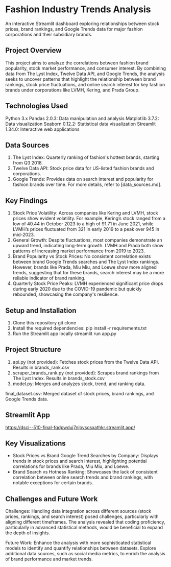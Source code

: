 # Fashion Industry Trends Analysis

An interactive Streamlit dashboard exploring relationships between stock prices, brand rankings, and Google Trends data for major fashion corporations and their subsidiary brands.

## Project Overview

This project aims to analyze the correlations between fashion brand popularity, stock market performance, and consumer interest. By combining data from The Lyst Index, Twelve Data API, and Google Trends, the analysis seeks to uncover patterns that highlight the relationship between brand rankings, stock price fluctuations, and online search interest for key fashion brands under corporations like LVMH, Kering, and Prada Group.

## Technologies Used

Python 3.x
Pandas 2.0.3: Data manipulation and analysis
Matplotlib 3.7.2: Data visualization
Seaborn 0.12.2: Statistical data visualization
Streamlit 1.34.0: Interactive web applications

## Data Sources

1. The Lyst Index: Quarterly ranking of fashion's hottest brands, starting from Q3 2018.
2. Twelve Data API: Stock price data for US-listed fashion brands and corporations.
3. Google Trends: Provides data on search interest and popularity for fashion brands over time.
For more details, refer to [data_sources.md].

## Key Findings

1. Stock Price Volatility:
Across companies like Kering and LVMH, stock prices show evident volatility. For example, Kering’s stock ranged from a low of 40.44 in October 2023 to a high of 91.71 in June 2021, while LVMH’s prices fluctuated from 321 in early 2019 to a peak over 945 in mid-2023.
2. General Growth:
Despite fluctuations, most companies demonstrate an upward trend, indicating long-term growth. LVMH and Prada both show patterns of increasing market performance from 2019 to 2023.
3. Brand Popularity vs Stock Prices:
No consistent correlation exists between brand Google Trends searches and The Lyst Index rankings. However, brands like Prada, Miu Miu, and Loewe show more aligned trends, suggesting that for these brands, search interest may be a more reliable indicator of brand ranking.
4. Quarterly Stock Price Peaks:
LVMH experienced significant price drops during early 2020 due to the COVID-19 pandemic but quickly rebounded, showcasing the company's resilience.

## Setup and Installation

1. Clone this repository
git clone <repository-url>
2. Install the required dependencies:
pip install -r requirements.txt
4. Run the Streamlit app locally
streamlit run app.py


## Project Structure

1. api.py (not provided): Fetches stock prices from the Twelve Data API. Results in brands_rank.csv 
2. scraper_brands_rank.py (not provided): Scrapes brand rankings from The Lyst Index. Results in brands_stock.csv
3. model.py: Merges and analyzes stock, trend, and ranking data.

final_dataset.csv: Merged dataset of stock prices, brand rankings, and Google Trends data.

## Streamlit App

https://dsci--510-final-fqdpwduj7njbysosxathkr.streamlit.app/

## Key Visualizations
- Stock Prices vs Brand Google Trend Searches by Company: Displays trends in stock prices and search interest, highlighting potential correlations for brands like Prada, Miu Miu, and Loewe.
- Brand Search vs Hotness Ranking: Showcases the lack of consistent correlation between online search trends and brand rankings, with notable exceptions for certain brands.

## Challenges and Future Work

Challenges:
Handling data integration across different sources (stock prices, rankings, and search interest) posed challenges, particularly with aligning different timeframes.
The analysis revealed that coding proficiency, particularly in advanced statistical methods, would be beneficial to expand the depth of insights.

Future Work:
Enhance the analysis with more sophisticated statistical models to identify and quantify relationships between datasets.
Explore additional data sources, such as social media metrics, to enrich the analysis of brand performance and market trends.
